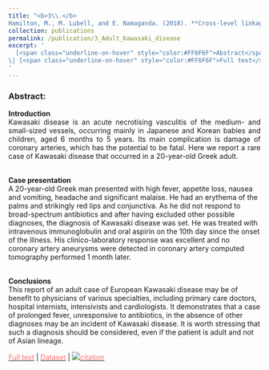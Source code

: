 ```yaml
---
title: "<b>3\\.</b> 
Hamilton, M., M. Lubell, and E. Namaganda. (2018). **Cross-level linkages in an ecology of climate change adaptation policy games.** Ecology and Society 23:2. <img src='../images/open_access.png'>"
collection: publications
permalink: /publication/3_Adult_Kawasaki_disease
excerpt: '
  [<span class="underline-on-hover" style="color:#FF6F6F">Abstract</span>](../publication/3_cross_level)
\| [<span class="underline-on-hover" style="color:#FF6F6F">Full text</span>](https://www.ecologyandsociety.org/vol23/iss2/art36/)
'
---
```



### Abstract:

<p style='text-align: justify;'>
<b>Introduction</b><br>
Kawasaki disease is an acute necrotising vasculitis of the medium- and 
small-sized vessels, occurring mainly in Japanese and Korean babies and 
children, aged 6 months to 5 years. Its main complication is damage of 
coronary arteries, which has the potential to be fatal. Here we report a 
rare case of Kawasaki disease that occurred in a 20-year-old Greek adult.<br><br>

<b>Case presentation</b><br>
A 20-year-old Greek man presented with high fever, appetite loss, nausea 
and vomiting, headache and significant malaise. He had an erythema of 
the palms and strikingly red lips and conjunctiva. As he did not respond 
to broad-spectrum antibiotics and after having excluded other possible 
diagnoses, the diagnosis of Kawasaki disease was set. He was treated with 
intravenous immunoglobulin and oral aspirin on the 10th day since the 
onset of the illness. His clinico-laboratory response was excellent and 
no coronary artery aneurysms were detected in coronary artery computed 
tomography performed 1 month later.<br><br>

<b>Conclusions</b><br>
This report of an adult case of European Kawasaki disease may be of benefit to physicians of various specialties, including primary care doctors, hospital internists, intensivists and cardiologists. It demonstrates that a case of prolonged fever, unresponsive to antibiotics, in the absence of other diagnoses may be an incident of Kawasaki disease. It is worth stressing that such a diagnosis should be considered, even if the patient is adult and not of Asian lineage.
</p>

[<span class="underline-on-hover" style="color:#FF6F6F">Full text</span>](https://jmedicalcasereports.biomedcentral.com/articles/10.1186/s13256-015-0516-9)
\| [<span class="underline-on-hover" style="color:#FF6F6F">Dataset</span>](https://figshare.com/articles/Clinico_laboratory_values_of_an_adult_patient_with_Kawasaki_disease_in_Europe/1080767)
\| [<span class="underline-on-hover" style="color:#FF6F6F"><img src="../images/bibtex.svg">citation</span>](../bibtex/3_Kawasaki.bib)

